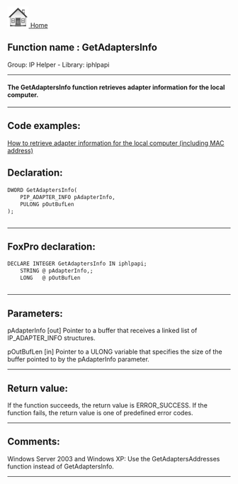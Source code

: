 [<img src="../../images/home.png"> Home ](https://github.com/VFPX/Win32API)  

## Function name : GetAdaptersInfo
Group: IP Helper - Library: iphlpapi    
***  


#### The GetAdaptersInfo function retrieves adapter information for the local computer.
***  


## Code examples:
[How to retrieve adapter information for the local computer (including MAC address)](../../samples/sample_347.md)  

## Declaration:
```foxpro  
DWORD GetAdaptersInfo(
	PIP_ADAPTER_INFO pAdapterInfo,
	PULONG pOutBufLen
);
  
```  
***  


## FoxPro declaration:
```foxpro  
DECLARE INTEGER GetAdaptersInfo IN iphlpapi;
	STRING @ pAdapterInfo,;
	LONG   @ pOutBufLen
  
```  
***  


## Parameters:
pAdapterInfo 
[out] Pointer to a buffer that receives a linked list of IP_ADAPTER_INFO structures. 

pOutBufLen 
[in] Pointer to a ULONG variable that specifies the size of the buffer pointed to by the pAdapterInfo parameter.   
***  


## Return value:
If the function succeeds, the return value is ERROR_SUCCESS. If the function fails, the return value is one of predefined error codes.
  
***  


## Comments:
Windows Server 2003 and Windows XP: Use the GetAdaptersAddresses function instead of GetAdaptersInfo.  
  
***  

